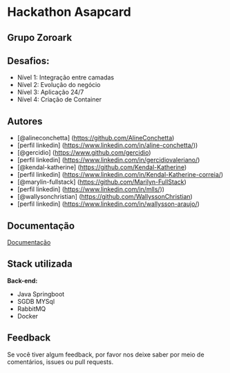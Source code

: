 
# Hackathon Asapcard
## Grupo Zoroark

## Desafios:
- Nível 1: Integração entre camadas
- Nível 2: Evolução do negócio
- Nível 3: Aplicação 24/7
- Nível 4: Criação de Container
## Autores

- [@alineconchetta] (https://github.com/AlineConchetta)
- [perfil linkedin] (https://www.linkedin.com/in/aline-conchetta/))
- [@gercidio] (https://www.github.com/gercidio)
- [perfil linkedin] (https://www.linkedin.com/in/gercidiovaleriano/)
- [@kendal-katherine] (https://github.com/Kendal-Katherine)
- [perfil linkedin] (https://www.linkedin.com/in/Kendal-Katherine-correia/)
- [@marylin-fullstack] (https://github.com/Marilyn-FullStack)
- [perfil linkedin] (https://www.linkedin.com/in/mlls/))
- [@wallysonchristian] (https://github.com/WallyssonChristian)
- [perfil linkedin] (https://www.linkedin.com/in/wallysson-araujo/)

## Documentação

[Documentação](https://)

## Stack utilizada

**Back-end:** 
- Java Springboot
- SGDB MYSql
- RabbitMQ
- Docker 

## Feedback

Se você tiver algum feedback, por favor nos deixe saber por meio de comentários, issues ou pull requests.


